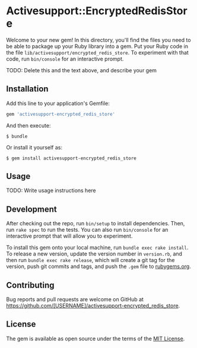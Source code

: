 # Activesupport::EncryptedRedisStore

Welcome to your new gem! In this directory, you'll find the files you need to be able to package up your Ruby library into a gem. Put your Ruby code in the file `lib/activesupport/encrypted_redis_store`. To experiment with that code, run `bin/console` for an interactive prompt.

TODO: Delete this and the text above, and describe your gem

## Installation

Add this line to your application's Gemfile:

```ruby
gem 'activesupport-encrypted_redis_store'
```

And then execute:

    $ bundle

Or install it yourself as:

    $ gem install activesupport-encrypted_redis_store

## Usage

TODO: Write usage instructions here

## Development

After checking out the repo, run `bin/setup` to install dependencies. Then, run `rake spec` to run the tests. You can also run `bin/console` for an interactive prompt that will allow you to experiment.

To install this gem onto your local machine, run `bundle exec rake install`. To release a new version, update the version number in `version.rb`, and then run `bundle exec rake release`, which will create a git tag for the version, push git commits and tags, and push the `.gem` file to [rubygems.org](https://rubygems.org).

## Contributing

Bug reports and pull requests are welcome on GitHub at https://github.com/[USERNAME]/activesupport-encrypted_redis_store.

## License

The gem is available as open source under the terms of the [MIT License](https://opensource.org/licenses/MIT).
